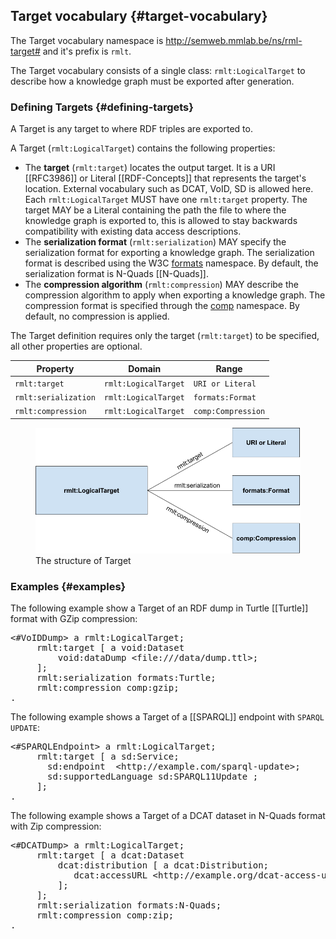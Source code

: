 ## Target vocabulary {#target-vocabulary}

The Target vocabulary namespace is http://semweb.mmlab.be/ns/rml-target# 
and it's prefix is `rmlt`.

The Target vocabulary consists of a single class: `rmlt:LogicalTarget` 
to describe how a knowledge graph must be exported after generation. 

### Defining Targets {#defining-targets}

A Target is any target to where RDF triples are exported to.

A Target (`rmlt:LogicalTarget`) contains the following properties:

- The **target** (`rmlt:target`) locates the output target.
It is a URI [[RFC3986]] 
or Literal [[RDF-Concepts]]
that represents the target's location. 
External vocabulary such as DCAT, VoID, SD is allowed here. 
Each `rmlt:LogicalTarget` MUST have one `rmlt:target` property. 
The target MAY be a Literal 
containing the path the file to where the knowledge graph is exported to, 
this is allowed to stay backwards compatibility 
with existing data access descriptions.
- The **serialization format** (`rmlt:serialization`) MAY specify 
the serialization format for exporting a knowledge graph. 
The serialization format is described using the W3C 
[formats](https://www.w3.org/ns/formats/) namespace. 
By default, the serialization format is N-Quads [[N-Quads]].
- The **compression algorithm** (`rmlt:compression`) MAY describe 
the compression algorithm to apply when exporting a knowledge graph.
The compression format is specified through 
the [comp](http://semweb.mmlab.be/ns/rml-compression#) namespace.
By default, no compression is applied.

The Target definition requires only the target (`rmlt:target`) to be specified, 
all other properties are optional.

| Property             | Domain               | Range              |
| -------------------- | -------------------- | ------------------ |
| `rmlt:target`        | `rmlt:LogicalTarget` | `URI or Literal`   |
| `rmlt:serialization` | `rmlt:LogicalTarget` | `formats:Format`   |
| `rmlt:compression`   | `rmlt:LogicalTarget` | `comp:Compression` |

<figure>
  <img src="./resources/images/structure.png" alt="Target structure"/>
  <figcaption>The structure of Target</figcaption>
</figure>

### Examples {#examples}

The following example show a Target of an RDF dump in Turtle [[Turtle]] 
format with GZip compression:

<pre class="ex-target">
&lt;#VoIDDump&gt; a rmlt:LogicalTarget;
     rmlt:target [ a void:Dataset
         void:dataDump &lt;file:///data/dump.ttl&gt;;
     ];
     rmlt:serialization formats:Turtle;
     rmlt:compression comp:gzip;
.
</pre>

The following example shows a Target of a [[SPARQL]] 
endpoint with `SPARQL UPDATE`:

<pre class="ex-target">
&lt;#SPARQLEndpoint&gt; a rmlt:LogicalTarget;
     rmlt:target [ a sd:Service;
       sd:endpoint  &lt;http://example.com/sparql-update&gt;;
       sd:supportedLanguage sd:SPARQL11Update ;
     ];
.
</pre>

The following example shows a Target of a 
DCAT dataset in N-Quads format with Zip compression:

<pre class="ex-target">
&lt;#DCATDump&gt; a rmlt:LogicalTarget;
     rmlt:target [ a dcat:Dataset
         dcat:distribution [ a dcat:Distribution;
	        dcat:accessURL &lt;http://example.org/dcat-access-url&gt;;
         ];
     ];
     rmlt:serialization formats:N-Quads;
     rmlt:compression comp:zip;
.
</pre>
